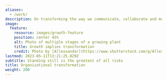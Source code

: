 ```yaml
---
aliases:
  - /work/
description: On transforming the way we communicate, collaborate and measure success in organizations
image:
  feature:
    resource: images/growth-feature
    position: center 45%
    alt: Photo of multiple stages of a growing plant
    title: Growth implies transformation
    credit: Photo by [Allexxandar](https://www.shutterstock.com/g/Allexxandar) on [Shutterstock](https://www.shutterstock.com/image-photo/seedlings-growing-plants-grow-stages-growth-747135766)
lastmod: 2023-05-11T13:21:25.829Z
subtitle: Standing still is the greatest of all risks
title: Organizational transformation
weight: 200
---
```

